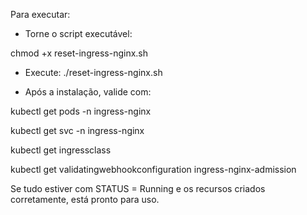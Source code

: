 Para executar:

- Torne o script executável: 

chmod +x reset-ingress-nginx.sh

- Execute:
./reset-ingress-nginx.sh

- Após a instalação, valide com:

kubectl get pods -n ingress-nginx

kubectl get svc -n ingress-nginx

kubectl get ingressclass

kubectl get validatingwebhookconfiguration ingress-nginx-admission

Se tudo estiver com STATUS = Running e os recursos criados corretamente, está pronto para uso.
